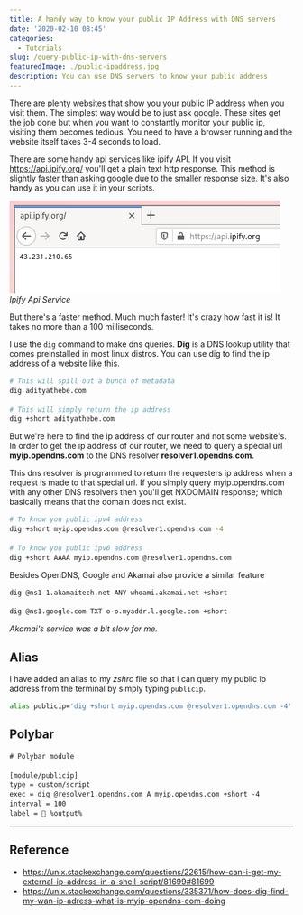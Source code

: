 ```yaml
---
title: A handy way to know your public IP Address with DNS servers
date: '2020-02-10 08:45'
categories:
  - Tutorials
slug: /query-public-ip-with-dns-servers
featuredImage: ./public-ipaddress.jpg
description: You can use DNS servers to know your public address
---
```


There are plenty websites that show you your public IP address when you visit them. The simplest way would be to just ask google. These sites get the job done but when you want to constantly monitor your public ip, visiting them becomes tedious. You need to have a browser running and the website itself takes 3-4 seconds to load.

There are some handy api services like ipify API. If you visit https://api.ipify.org/ you'll get a plain text http response. This method is slightly faster than asking google due to the smaller response size. It's also handy as you can use it in your scripts.

![](./ipify.jpg)
_Ipify Api Service_

But there's a faster method. Much much faster! It's crazy how fast it is! It takes no more than a 100 milliseconds.

I use the `dig` command to make dns queries. **Dig** is a DNS lookup utility that comes preinstalled in most linux distros. You can use dig to find the ip address of a website like this.

```zsh
# This will spill out a bunch of metadata
dig adityathebe.com

# This will simply return the ip address
dig +short adityathebe.com
```

But we're here to find the ip address of our router and not some website's. In order to get the ip address of our router, we need to query a special url **myip.opendns.com** to the DNS resolver **resolver1.opendns.com**.

This dns resolver is programmed to return the requesters ip address when a request is made to that special url. If you simply query myip.opendns.com with any other DNS resolvers then you'll get NXDOMAIN response; which basically means that the domain does not exist.

```bash
# To know you public ipv4 address
dig +short myip.opendns.com @resolver1.opendns.com -4

# To know you public ipv6 address
dig +short AAAA myip.opendns.com @resolver1.opendns.com
```

Besides OpenDNS, Google and Akamai also provide a similar feature

```bash
dig @ns1-1.akamaitech.net ANY whoami.akamai.net +short

dig @ns1.google.com TXT o-o.myaddr.l.google.com +short
```

_Akamai's service was a bit slow for me._

## Alias

I have added an alias to my _zshrc_ file so that I can query my public ip address from the terminal by simply typing `publicip`.

```zsh
alias publicip='dig +short myip.opendns.com @resolver1.opendns.com -4'
```

## Polybar

```txt
# Polybar module

[module/publicip]
type = custom/script
exec = dig @resolver1.opendns.com A myip.opendns.com +short -4
interval = 100
label =  %output%
```

---

## Reference

- https://unix.stackexchange.com/questions/22615/how-can-i-get-my-external-ip-address-in-a-shell-script/81699#81699
- https://unix.stackexchange.com/questions/335371/how-does-dig-find-my-wan-ip-adress-what-is-myip-opendns-com-doing
